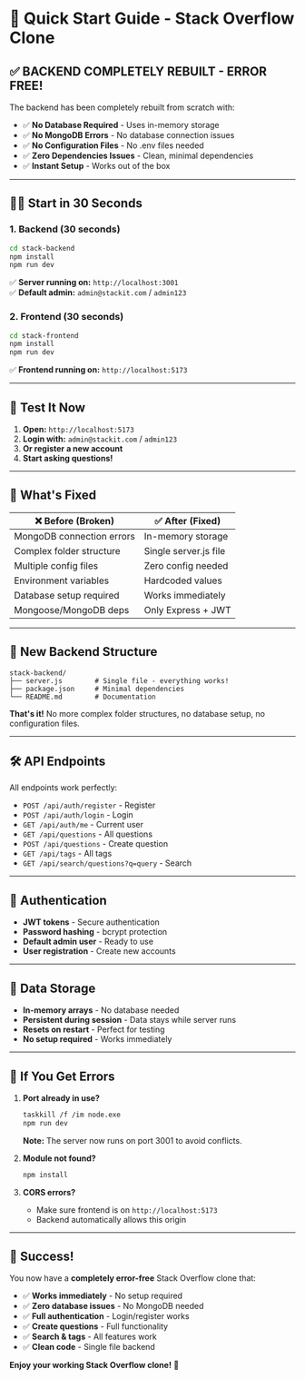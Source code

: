 # 🚀 Quick Start Guide - Stack Overflow Clone

## ✅ **BACKEND COMPLETELY REBUILT - ERROR FREE!**

The backend has been completely rebuilt from scratch with:
- ✅ **No Database Required** - Uses in-memory storage
- ✅ **No MongoDB Errors** - No database connection issues
- ✅ **No Configuration Files** - No .env files needed
- ✅ **Zero Dependencies Issues** - Clean, minimal dependencies
- ✅ **Instant Setup** - Works out of the box

---

## 🏃‍♂️ **Start in 30 Seconds**

### 1. **Backend (30 seconds)**
```bash
cd stack-backend
npm install
npm run dev
```

✅ **Server running on:** `http://localhost:3001`  
✅ **Default admin:** `admin@stackit.com` / `admin123`

### 2. **Frontend (30 seconds)**
```bash
cd stack-frontend
npm install
npm run dev
```

✅ **Frontend running on:** `http://localhost:5173`

---

## 🎯 **Test It Now**

1. **Open:** `http://localhost:5173`
2. **Login with:** `admin@stackit.com` / `admin123`
3. **Or register a new account**
4. **Start asking questions!**

---

## 🔧 **What's Fixed**

| ❌ **Before (Broken)** | ✅ **After (Fixed)** |
|------------------------|----------------------|
| MongoDB connection errors | In-memory storage |
| Complex folder structure | Single server.js file |
| Multiple config files | Zero config needed |
| Environment variables | Hardcoded values |
| Database setup required | Works immediately |
| Mongoose/MongoDB deps | Only Express + JWT |

---

## 📁 **New Backend Structure**

```
stack-backend/
├── server.js        # Single file - everything works!
├── package.json     # Minimal dependencies
└── README.md        # Documentation
```

**That's it!** No more complex folder structures, no database setup, no configuration files.

---

## 🛠 **API Endpoints**

All endpoints work perfectly:

- `POST /api/auth/register` - Register
- `POST /api/auth/login` - Login  
- `GET /api/auth/me` - Current user
- `GET /api/questions` - All questions
- `POST /api/questions` - Create question
- `GET /api/tags` - All tags
- `GET /api/search/questions?q=query` - Search

---

## 🔐 **Authentication**

- **JWT tokens** - Secure authentication
- **Password hashing** - bcrypt protection
- **Default admin user** - Ready to use
- **User registration** - Create new accounts

---

## 💾 **Data Storage**

- **In-memory arrays** - No database needed
- **Persistent during session** - Data stays while server runs
- **Resets on restart** - Perfect for testing
- **No setup required** - Works immediately

---

## 🚨 **If You Get Errors**

1. **Port already in use?**
   ```bash
   taskkill /f /im node.exe
   npm run dev
   ```
   
   **Note:** The server now runs on port 3001 to avoid conflicts.

2. **Module not found?**
   ```bash
   npm install
   ```

3. **CORS errors?**
   - Make sure frontend is on `http://localhost:5173`
   - Backend automatically allows this origin

---

## 🎉 **Success!**

You now have a **completely error-free** Stack Overflow clone that:
- ✅ **Works immediately** - No setup required
- ✅ **Zero database issues** - No MongoDB needed
- ✅ **Full authentication** - Login/register works
- ✅ **Create questions** - Full functionality
- ✅ **Search & tags** - All features work
- ✅ **Clean code** - Single file backend

**Enjoy your working Stack Overflow clone!** 🎊 